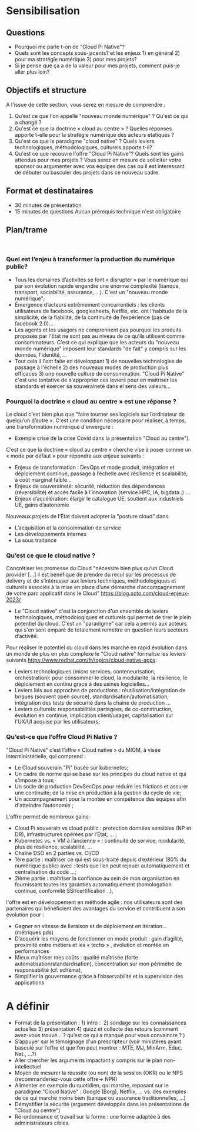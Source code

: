
# Sensibilisation

## Questions
- Pourquoi me parle t-on de "Cloud Pi Native"?
- Quels sont les concepts sous-jacents? et les enjeux 1) en général 2) pour ma stratégie numérique 3) pour mes projets?
- Si je pense que ça a de la valeur pour mes projets, comment puis-je aller plus loin? 
 
## Objectifs et structure
A l'issue de cette section, vous serez en mesure de comprendre : 
1.	Qu’est ce que l'on appelle "nouveau monde numérique" ? Qu'est ce qui a changé ?
2.	Qu'est ce que la doctrine « cloud au centre » ? Quelles réponses apporte t-elle pour la stratégie numérique des acteurs étatiques ? 
3.	Qu'est ce que le paradigme "cloud native" ? Quels leviers technologiques, méthodologiques, culturels apporte t-il?
4.	Qu'est ce que recouvre l'offre "Cloud Pi Native"? Quels sont les gains attendus pour mes projets ?
Vous serez en mesure de solliciter votre sponsor ou argumenter avec vos équipes des cas ou il est interessant de débuter ou basculer des projets dans ce nouveau cadre.

## Format et destinataires
- 30 minutes de présentation
- 15 minutes de questions
Aucun prérequis technique n'est obligatoire

## Plan/trame 
 
### Quel est l’enjeu à transformer la production du numérique public?
- Tous les domaines d’activités se font « disrupter » par le numérique qui par son évolution rapide engendre une énorme complexité (banque, transport, sociabilité, assurance, ...). C'est un "nouveau monde numérique";
- Émergence d’acteurs extrêmement concurrentiels : les clients utilisateurs de facebook, googlesheets, Netflix, etc. ont l'habitude de la simplicité, de la fiabilité, de la continuité de l’expérience (pas de facebook 2.0)… 
- Les agents et les usagers ne comprennent pas pourquoi les produits proposés par l'Etat ne sont pas au niveau de ce qu’ils utilisent comme consommateurs. C'est ce qui explique que les acteurs du "nouveau monde numérique" imposent leur standards "de fait" y compris sur les données, l'identité, ...
- Tout cela il l'ont faite en développant 1) de nouvelles technologies de passage à l'échelle 2) des nouveaux modes de production plus efficaces 3) une nouvelle culture de consommation. "Cloud Pi Native" c'est une tentative de s'approprier ces leviers pour en maitriser les standards et exercer sa souveraineté dans el sens des valeurs...

### Pourquoi la doctrine « cloud au centre » est une réponse ? 
Le cloud c'est bien plus que "faire tourner ses logiciels sur l’ordinateur de quelqu’un d’autre ». C'est une condition nécessaire pour réaliser, à temps, une transformation numérique d'envergure :
- Exemple crise de la crise Covid dans la présentation "Cloud au centre").
 
 C’est ce que la doctrine « cloud au centre » cherche vise à poser comme un « mode par défaut » pour répondre aux enjeux suivants :
  - Enjeux de transformation : DevOps et mode produit, intégration et déploiement continue, passage à l’échelle avec résilience et scalabilité, à coût marginal faible... 
  - Enjeux de souveraineté: sécurité, réduction des dépendances (réversibilité) et accès facile à l’innovation (service HPC, IA, bigdata..) ...
  - Enjeux d’accélération: élargir le catalogue UE, soutient aux industriels UE, gains d’autonomie 

Nouveaux projets de l’État doivent adopter la "posture cloud" dans:
- L’acquisition et la consommation de service
- Les développements internes
- La sous traitance 

### Qu’est ce que le cloud native ? 
Concrétiser les promesse du Cloud "nécessite bien plus qu’un Cloud provider [...] il est bénéfique de prendre du recul sur les processus de delivery et de s’intéresser aux leviers techniques, méthodologiques et culturels associés à la mise en place d’une démarche d’accompagnement de votre parc applicatif dans le Cloud" https://blog.octo.com/cloud-enjeux-2023/
- Le "Cloud native" c'est la conjonction d'un ensemble de leviers technologiques, méthodologiques et cutlurels qui permet de tirer le plein potentiel du cloud. C'est un "paradigme" car cela a permis aux acteurs qui s'en sont emparé de totalement remettre en question leurs secteurs d’activité. 

Pour réaliser le potentiel du cloud dans les marché en rapid évolution dans un monde de plus en plus complexe le "Cloud native" formalise les leviers suivants https://www.redhat.com/fr/topics/cloud-native-apps: 
- Leviers technologiques (micro services, conteneurisation, orchestration): pour consommer le cloud, la modularité, la résilience, le déploiement en continu grace à des usines logicielles...
- Leviers liés aux approches de productions : réutilisation/intégration de briques (souvent open source), standardisation/automatisation, intégration des tests de sécurité dans la chaine de production ...
-  Leviers culturels: responsabilitiés partagées, de co-construction, évolution en continue, implication client/usager, capitalisation sur l'UX/UI acquise par les utilisateurs;
 
### Qu’est-ce que l’offre Cloud Pi Native ?
"Cloud Pi Native" c’est l’offre « Cloud native » du MIOM, à visée interministérielle, qui comprend :
- Le Cloud souverain "Pi" basée sur kubernetes;
- Un cadre de norme qui se base sur les principes du cloud native et qui s'impose à tous;
-	Un socle de production DevSecOps pour réduire les frictions et assurer une continuité; de la mise en production à la gestion du cycle de vie;
-	Un accompagnement pour la montée en compétence des équipes afin d'atteindre l’autonomie ;

L'offre permet de nombreux gains: 
-	Cloud Pi souverain vs cloud public : protection données sensibles (NP et DR), infrastructures opérées par l’État, ... ; 
- Kubernetes vs. « VM à l’ancienne » : continuité de service, modularité, plus de résilience, scalabilité, ... 
- Chaîne DSO en 2 parties vs. CI/CD 
- 1ère partie : maîtriser ce qui est sous-traité depuis d’extérieur (80% du numérique public) avec : tests que l’on peut rejouer automatiquement et centralisation du code ...;
- 2ième partie : maîtriser la confiance au sein de mon organisation en fournissant toutes les garanties automatiquement (homologation continue, conformité SSI/certification ..), 

l'offre est en développement en méthode agile : nos utilisateurs sont des partenaires qui bénéficient des avantages du service et contribuent à son évolution pour :
- Gagner en vitesse de livraison et de déploiement en itération... (métriques pds)
- D’acquérir les moyens de fonctionner en mode produit : gain d’agilité, proximité entre métiers et les « techs » , évolution et montée en performances
- Mieux maîtriser mes coûts : qualité maîtrisée (forte automatisation/standardisation), concentration sur mon périmètre de responsabilité (cf. schéma), 
- Simplifier la gouvernance grâce à l’observabilité et la supervision des applications

# A définir
- Format de la présentation : 1) intro :  2) sondage sur les connaissances actuelles 3) présentation 4) quizz et collecte des retours (comment avez-vous trouvé... ? qu’est ce qui a manqué pour vous convaincre ? )
- S’appuyer sur le témoignage d'un prescripteur (voir ministères ayant basculé sur l’offre et que l’on peut montrer : MTE, MJ, MinArm, Educ. Nat., …?)
- Aller chercher les arguments impactant y compris sur le plan non-intellectuel
-	Moyen de mesurer la réussite (ou non) de la session (OKR) ou le NPS (recommanderiez-vous cette offre-> NPR)
-	Alimenter en exemple du quotidien, qui marche, reposant sur le paradigme "Cloud Native" : Google (Borg), Netflix, ... vs. des exemples de ce qui marche moins bien (banque ou assurance traditionnelles, ...)
-	Démystifier la sécurité (argument développés dans les présentations de "Cloud au centre")
-	Ré-ordonnance et travail sur la forme : une forme adaptée à des administrateurs cibles

 


